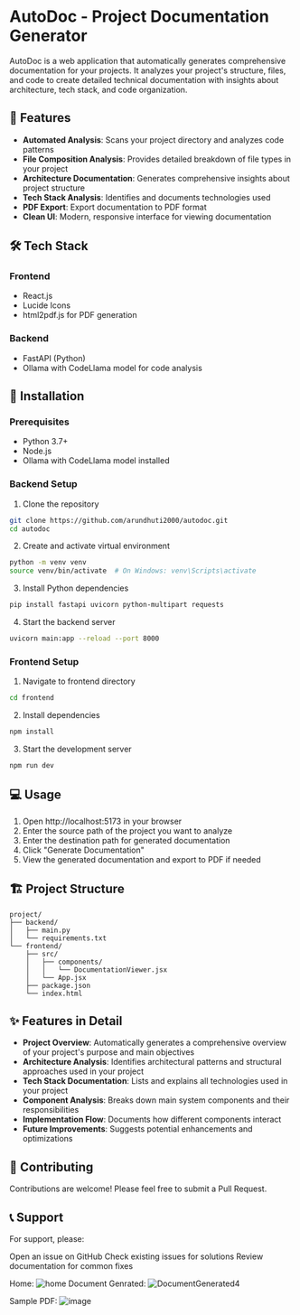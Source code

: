 # AutoDoc - Project Documentation Generator

AutoDoc is a web application that automatically generates comprehensive documentation for your projects. It analyzes your project's structure, files, and code to create detailed technical documentation with insights about architecture, tech stack, and code organization.

## 🚀 Features

- **Automated Analysis**: Scans your project directory and analyzes code patterns
- **File Composition Analysis**: Provides detailed breakdown of file types in your project
- **Architecture Documentation**: Generates comprehensive insights about project structure
- **Tech Stack Analysis**: Identifies and documents technologies used
- **PDF Export**: Export documentation to PDF format
- **Clean UI**: Modern, responsive interface for viewing documentation

## 🛠️ Tech Stack

### Frontend
- React.js
- Lucide Icons
- html2pdf.js for PDF generation

### Backend
- FastAPI (Python)
- Ollama with CodeLlama model for code analysis

## 🔧 Installation

### Prerequisites
- Python 3.7+
- Node.js
- Ollama with CodeLlama model installed

### Backend Setup
1. Clone the repository
```bash
git clone https://github.com/arundhuti2000/autodoc.git
cd autodoc
```

2. Create and activate virtual environment
```bash
python -m venv venv
source venv/bin/activate  # On Windows: venv\Scripts\activate
```

3. Install Python dependencies
```bash
pip install fastapi uvicorn python-multipart requests
```

4. Start the backend server
```bash
uvicorn main:app --reload --port 8000
```

### Frontend Setup
1. Navigate to frontend directory
```bash
cd frontend
```

2. Install dependencies
```bash
npm install
```

3. Start the development server
```bash
npm run dev
```

## 💻 Usage

1. Open http://localhost:5173 in your browser
2. Enter the source path of the project you want to analyze
3. Enter the destination path for generated documentation
4. Click "Generate Documentation"
5. View the generated documentation and export to PDF if needed

## 🏗️ Project Structure

```
project/
├── backend/
│   ├── main.py
│   └── requirements.txt
└── frontend/
    ├── src/
    │   ├── components/
    │   │   └── DocumentationViewer.jsx
    │   └── App.jsx
    ├── package.json
    └── index.html
```

## ✨ Features in Detail

- **Project Overview**: Automatically generates a comprehensive overview of your project's purpose and main objectives
- **Architecture Analysis**: Identifies architectural patterns and structural approaches used in your project
- **Tech Stack Documentation**: Lists and explains all technologies used in your project
- **Component Analysis**: Breaks down main system components and their responsibilities
- **Implementation Flow**: Documents how different components interact
- **Future Improvements**: Suggests potential enhancements and optimizations

## 🤝 Contributing

Contributions are welcome! Please feel free to submit a Pull Request.
## 📞 Support
For support, please:

Open an issue on GitHub
Check existing issues for solutions
Review documentation for common fixes

Home:
![home](https://github.com/user-attachments/assets/ac097058-93d8-42b0-8152-0816798e60b7)
Document Genrated:
![DocumentGenerated4](https://github.com/user-attachments/assets/5ed58833-b0d5-4902-ad67-997f1af2acab)

Sample PDF:
![image](https://github.com/user-attachments/assets/41bc51a8-5007-487c-ad7f-753bf2c5bc62)


